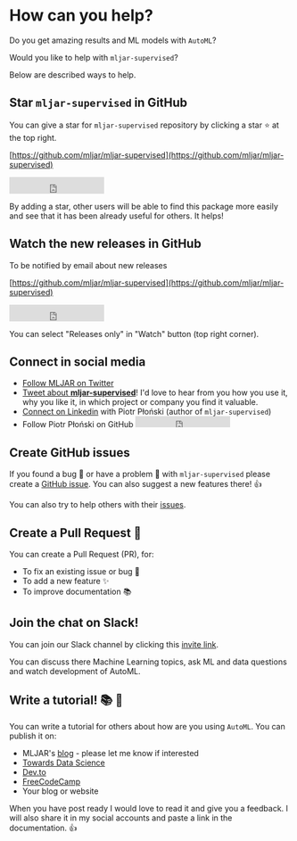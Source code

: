 # How can you help?

Do you get amazing results and ML models with `AutoML`? 

Would you like to help with `mljar-supervised`?

Below are described ways to help.


## Star `mljar-supervised` in GitHub

You can give a star for `mljar-supervised` repository by clicking a star :star: at the top right.

[https://github.com/mljar/mljar-supervised](https://github.com/mljar/mljar-supervised) 

<iframe src="https://ghbtns.com/github-btn.html?user=mljar&repo=mljar-supervised&type=star&count=true&size=large" frameborder="0" scrolling="0" width="170" height="30" title="GitHub"></iframe>

By adding a star, other users will be able to find this package more easily and see that it has been already useful for others. It helps!

## Watch the new releases in GitHub

To be notified by email about new releases

[https://github.com/mljar/mljar-supervised](https://github.com/mljar/mljar-supervised) 

<iframe src="https://ghbtns.com/github-btn.html?user=mljar&repo=mljar-supervised&type=watch&count=true&size=large&v=2" frameborder="0" scrolling="0" width="170" height="30" title="GitHub"></iframe>

You can select "Releases only" in "Watch" button (top right corner).

## Connect in social media 

- [Follow MLJAR on Twitter](https://twitter.com/MLJARofficial)  
- <a href="https://twitter.com/compose/tweet?text=I'm loving mljar-supervised because... https://github.com/mljar/mljar-supervised cc @MLJARofficial" class="external-link" target="_blank">Tweet about **mljar-supervised**</a>! I'd love to hear from you how you use it, why you like it, in which project or company you find it valuable.
- [Connect on Linkedin](https://www.linkedin.com/in/piotr-plonski-mljar/) with Piotr Płoński (author of `mljar-supervised`)
- Follow Piotr Płoński on GitHub <iframe src="https://ghbtns.com/github-btn.html?user=pplonski&type=follow&count=true" frameborder="0" scrolling="0" width="170" height="20" title="GitHub"></iframe>

## Create GitHub issues

If you found a bug :bug: or have a problem :construction: with `mljar-supervised` please create a [GitHub issue](https://github.com/mljar/mljar-supervised/issues/new). You can also suggest a new features there! :+1:

You can also try to help others with their [issues](https://github.com/mljar/mljar-supervised/issues).

## Create a Pull Request :rocket:

You can create a Pull Request (PR), for:

* To fix an existing issue or bug :bug:
* To add a new feature :sparkles:
* To improve documentation :books:

## Join the chat on Slack!

You can join our Slack channel by clicking this [invite link](https://mljar-supervised.slack.com/join/shared_invite/zt-gkhfsvhw-H6LMKxxV5adeTmn9V7nbZw#/).

You can discuss there Machine Learning topics, ask ML and data questions and watch development of AutoML.

## Write a tutorial! :books: :book:

You can write a tutorial for others about how are you using `AutoML`. You can publish it on:

- MLJAR's [blog](https://mljar.com/blog) - please let me know if interested
- [Towards Data Science](https://towardsdatascience.com/)
- [Dev.to](https://dev.to/)
- [FreeCodeCamp](https://www.freecodecamp.org)
- Your blog or website

When you have post ready I would love to read it and give you a feedback. I will also share it in my social accounts and paste a link in the documentation. :+1: